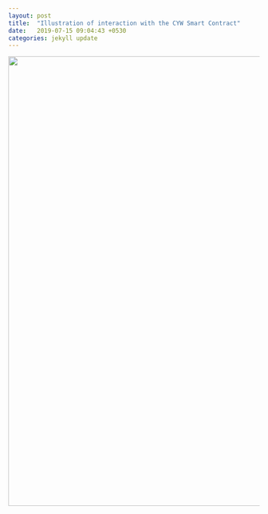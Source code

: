```yaml
---
layout: post
title:  "Illustration of interaction with the CYW Smart Contract"
date:   2019-07-15 09:04:43 +0530
categories: jekyll update
---
```


<img src="{{ site.url }}{{ site.baseurl }}/assets/img/SWMAlgo.png" class="align-center" alt="" width="900" height="900" >